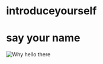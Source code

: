# introduceyourself
say your name
=============
![Why hello there](https://media2.giphy.com/media/Y8ocCgwtdj29O/giphy.gif)
